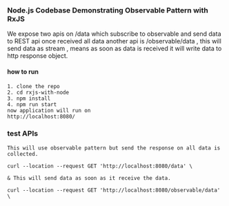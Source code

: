 ###  Node.js Codebase Demonstrating Observable Pattern with RxJS
We expose two apis on /data which subscribe to observable and send data to REST api once received all data
another api is /observable/data , this will send data as stream , means as soon as data is received it will write data to http response object.

#### how to run
````
1. clone the repo
2. cd rxjs-with-node
3. npm install
4. npm run start
now application will run on
http://localhost:8080/
````
### test APIs

````
This will use observable pattern but send the response on all data is collected.

curl --location --request GET 'http://localhost:8080/data' \

& This will send data as soon as it receive the data.

curl --location --request GET 'http://localhost:8080/observable/data' \

````
